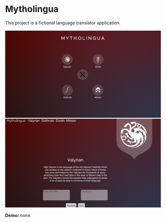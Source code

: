 <h1>Mytholingua</h1>
This project is a fictional language translator application. 
<br /><br/>

<img src="/assets/images/screen2.png" width="850">
<img src="/assets/images/screen1.png" width="850">

<b>Demo:</b> none <br/><br/>





